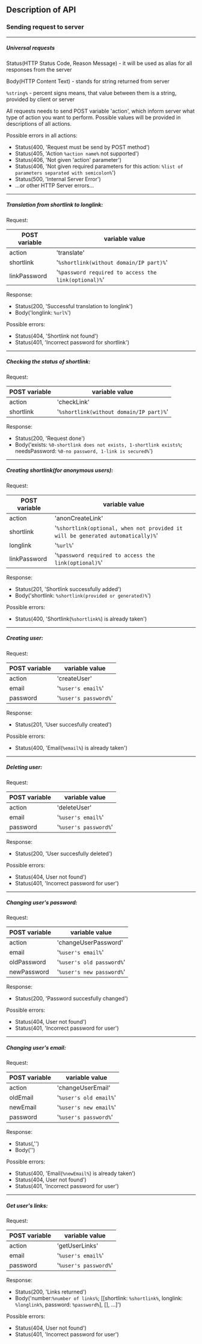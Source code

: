 ## Description of API

### Sending request to server
---
##### Universal requests
Status(HTTP Status Code, Reason Message) - it will be used as alias for all responses from the server

Body(HTTP Content Text) - stands for string returned from server

`%string%` - percent signs means, that value between them is a string, provided by client or server

All requests needs to send POST variable 'action', which inform server what type of action you want to perform. Possible values will be provided in descriptions of all actions.

Possible errors in all actions:
- Status(400, 'Request must be send by POST method')
- Status(405, 'Action `%action name%` not supported')
- Status(406, 'Not given 'action' parameter')
- Status(406, 'Not given required parameters for this action: `%list of parameters separated with semicolon%`')
- Status(500, 'Internal Server Error')
- ...or other HTTP Server errors...
---
##### Translation from shortlink to longlink:

Request:

| POST variable | variable value |
| --- | --- |
| action | 'translate' |
| shortlink | '`%shortlink(without domain/IP part)%`' |
| linkPassword | '`%password required to access the link(optional)%`' |

Response:
- Status(200, 'Successful translation to longlink')
- Body('longlink: `%url%`')

Possible errors:
- Status(404, 'Shortlink not found')
- Status(401, 'Incorrect password for shortlink')
---
##### Checking the status of shortlink:
Request:

| POST variable | variable value |
| --- | --- |
| action | 'checkLink' |
| shortlink | '`%shortlink(without domain/IP part)%`' |

Response:
- Status(200, 'Request done')
- Body('exists: `%0-shortlink does not exists, 1-shortlink exists%`; needsPassword: `%0-no password, 1-link is secured%`')
---
##### Creating shortlink(for anonymous users):
Request:

| POST variable | variable value |
| --- | --- |
| action | 'anonCreateLink' |
| shortlink | '`%shortlink(optional, when not provided it will be generated automatically)%`' |
| longlink | '`%url%`' |
| linkPassword | '`%password required to access the link(optional)%`' |

Response:
- Status(201, 'Shortlink successfully added')
- Body('shortlink: `%shortlink(provided or generated)%`')

Possible errors:
- Status(400, 'Shortlink(`%shortlink%`) is already taken')
---
##### Creating user:
Request:

| POST variable | variable value |
| --- | --- |
| action | 'createUser' |
| email | '`%user's email%`' |
| password | '`%user's password%`' |

Response:
- Status(201, 'User succesfully created')

Possible errors:
- Status(400, 'Email(`%email%`) is already taken')
---
##### Deleting user:
Request:

| POST variable | variable value |
| --- | --- |
| action | 'deleteUser' |
| email | '`%user's email%`' |
| password | '`%user's password%`' |

Response:
- Status(200, 'User succesfully deleted')

Possible errors:
- Status(404, User not found')
- Status(401, 'Incorrect password for user')
---
##### Changing user's password:
Request:

| POST variable | variable value |
| --- | --- |
| action | 'changeUserPassword' |
| email | '`%user's email%`' |
| oldPassword | '`%user's old password%`' |
| newPassword | '`%user's new password%`' |

Response:
- Status(200, 'Password succesfully changed')

Possible errors:
- Status(404, User not found')
- Status(401, 'Incorrect password for user')
---
##### Changing user's email:
Request:

| POST variable | variable value |
| --- | --- |
| action | 'changeUserEmail' |
| oldEmail | '`%user's old email%`' |
| newEmail | '`%user's new email%`' |
| password | '`%user's password%`' |

Response:
- Status(,'')
- Body('')

Possible errors:
- Status(400, 'Email(`%newEmail%`) is already taken')
- Status(404, User not found')
- Status(401, 'Incorrect password for user')
---
##### Get user's links:
Request:

| POST variable | variable value |
| --- | --- |
| action | 'getUserLinks' |
| email | '`%user's email%`' |
| password | '`%user's password%`' |

Response:
- Status(200, 'Links returned')
- Body('number:`%number of links%`; [[shortlink: `%shortlink%`, longlink: `%longlink%`, password: `%password%`], [], ...]')

Possible errors:
- Status(404, User not found')
- Status(401, 'Incorrect password for user')